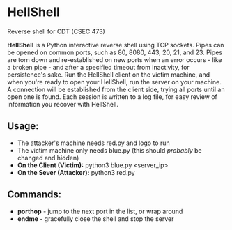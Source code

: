 # HellShell
Reverse shell for CDT (CSEC 473)

**HellShell** is a Python interactive reverse shell using TCP sockets. Pipes can be opened on common ports, such as 80, 8080, 443, 20, 21, and 23. Pipes are torn down and re-established on new ports when an error occurs - like a broken pipe - and after a specified timeout from inactivity, for persistence's sake. Run the HellShell client on the victim machine, and when you're ready to open your HellShell, run the server on your machine. A connection will be established from the client side, trying all ports until an open one is found. Each session is written to a log file, for easy review of information you recover with HellShell.

## Usage:
  - The attacker's machine needs red.py and logo to run
  - The victim machine only needs blue.py (this should *probably* be changed and hidden)
  - **On the Client (Victim):** python3 blue.py <server_ip>
  - **On the Sever (Attacker):** python3 red.py

## Commands:
  - **porthop** - jump to the next port in the list, or wrap around
  - **endme** - gracefully close the shell and stop the server
